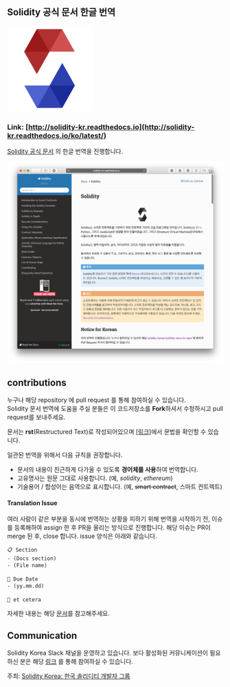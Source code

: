 ## Solidity 공식 문서 한글 번역

<img src="assets/solidity-korea.png" width="200">

### Link: [http://solidity-kr.readthedocs.io](http://solidity-kr.readthedocs.io/ko/latest/)

[Solidity 공식 문서](http://solidity.readthedocs.io/en/latest/) 의 한글 번역을 진행합니다.

![doc-image](assets/doc-image.png)

## contributions

누구나 해당 repository 에 pull request 를 통해 참여하실 수 있습니다.  
Solidity 문서 번역에 도움을 주실 분들은 이 코드저장소를 **Fork**하셔서 수정하시고 pull request를 보내주세요.

문서는 **rst**(Restructured Text)로 작성되어있으며 [[링크]](http://docutils.sourceforge.net/docs/user/rst/quickref.html)에서 문법을 확인할 수 있습니다.

일관된 번역을 위해서 다음 규칙을 권장합니다.

- 문서의 내용이 친근하게 다가올 수 있도록 **경어체를 사용**하여 번역합니다.
- 고유명사는 원문 그대로 사용합니다. (예, *solidity*, *ethereum*)
- 기술용어 / 합성어는 음역으로 표시합니다. (예, <del>smart contract</del>, 스마트 컨트렉트)

#### Translation Issue
여러 사람이 같은 부분을 동시에 번역하는 상황을 피하기 위해 번역을 시작하기 전, 이슈를 등록해하여 assign 한 후 PR을 올리는 방식으로 진행합니다. 해당 이슈는 PR이 merge 된 후, close 합니다.
issue 양식은 아래와 같습니다.
```
📋 Section
- (Docs section)
- (File name)

📅 Due Date
- (yy.mm.dd)

💬 et cetera
```

자세한 내용는 해당 [문서](https://github.com/solidity-korea/solidity-docs-kr/wiki/%EA%B8%B0%EC%97%AC%ED%95%98%EA%B8%B0)를 참고해주세요.


## Communication 
Solidity Korea Slack 채널을 운영하고 있습니다. 보다 활성화된 커뮤니케이션이 필요하신 분은 해당 [링크](https://join.slack.com/t/solidity-korea/shared_invite/enQtMzMyNjA0MDMxNTU4LTM2NTI2MjgzNTQ5MDQ5OGM2ZjkzMjc3OTM1NzVkODI4MTFkZTcwZTQxNGRjZTg5N2M2MWQzZWNjZTBmZDEzNDU) 를 통해 참여하실 수 있습니다.

주최: [Solidity Korea: 한국 솔리디티 개발자 그룹](http://solidity.kr)
